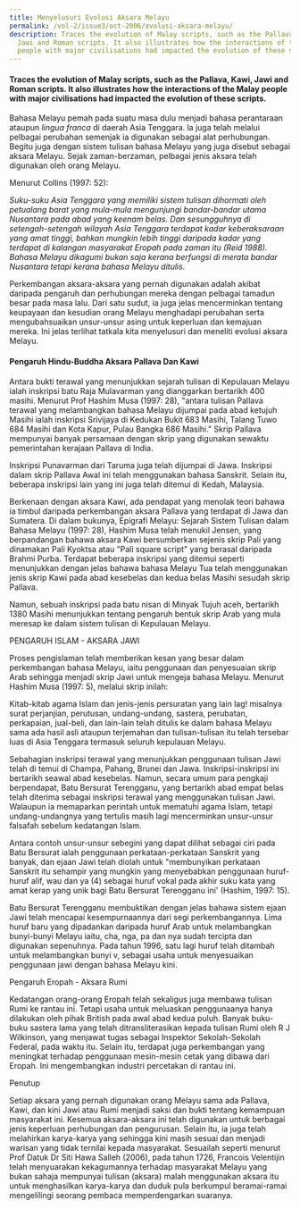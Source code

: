 ```yaml
---
title: Menyelusuri Evolusi Aksara Melayu
permalink: /vol-2/issue3/oct-2006/evolusi-aksara-melayu/
description: Traces the evolution of Malay scripts, such as the Pallava, Kawi,
  Jawi and Roman scripts. It also illustrates how the interactions of the Malay
  people with major civilisations had impacted the evolution of these scripts.
---
```

#### Traces the evolution of Malay scripts, such as the Pallava, Kawi, Jawi and Roman scripts. It also illustrates how the interactions of the Malay people with major civilisations had impacted the evolution of these scripts.

Bahasa Melayu pemah pada suatu masa dulu menjadi bahasa perantaraan ataupun *lingua franca* di daerah Asia Tenggara. la juga telah melalui pelbagai perubahan semenjak ia digunakan sebagai alat perhubungan. Begitu juga dengan sistem tulisan bahasa Melayu yang juga disebut sebagai aksara Melayu. Sejak zaman-berzaman, pelbagai jenis aksara telah digunakan oleh orang Melayu.

Menurut Collins (1997: 52):

<i>Suku-suku Asia Tenggara yang memiliki sistem tulisan dihormati oleh petualang barat yang mula-mula mengunjungi bandar-bandar utama Nusantara pada abad yang keenam belas. Dan sesungguhnya di setengah-setengah wilayah Asia Tenggara terdapat kadar keberaksaraan yang amat tinggi, bahkan mungkin lebih tinggi daripada kadar yang terdapat di kalangan masyarakat Eropah pada zaman itu (Reid 1988). Bahasa Melayu dikagumi bukan saja kerana berfungsi di merata bandar Nusantara tetapi kerana bahasa Melayu ditulis.</i>

Perkembangan aksara-aksara yang pernah digunakan adalah akibat daripada pengaruh dan perhubungan mereka dengan pelbagai tamadun besar pada masa lalu. Dari satu sudut, ia juga jelas mencerminkan tentang keupayaan dan kesudian orang Melayu menghadapi perubahan serta mengubahsuaikan unsur-unsur asing untuk keperluan dan kemajuan mereka. Ini jelas terlihat tatkala kita menyelusuri dan meneliti evolusi aksara Melayu.

#### **Pengaruh Hindu-Buddha Aksara Pallava Dan Kawi** 

Antara bukti terawal yang menunjukkan sejarah tulisan di Kepulauan Melayu ialah inskripsi batu Raja Mulavarman yang dianggarkan bertarikh 400 masihi. Menurut Prof Hashim Musa (1997: 28), "antara tulisan Pallava terawal yang melambangkan bahasa Melayu dijumpai pada abad ketujuh Masihi ialah inskripsi Srivijaya di Kedukan Bukit 683 Masihi, Talang Tuwo 684 Masihi dan Kota Kapur, Pulau Bangka 686 Masihi." Skrip Pallava mempunyai banyak persamaan dengan skrip yang digunakan sewaktu pemerintahan kerajaan Pallava di India.

Inskripsi Punavarman dari Taruma juga telah dijumpai di Jawa. Inskripsi dalam skrip Pallava Awal ini telah menggunakan bahasa Sanskrit. Selain itu, beberapa inskripsi lain yang ini juga telah ditemui di Kedah, Malaysia.

Berkenaan dengan aksara Kawi, ada pendapat yang menolak teori bahawa ia timbul daripada perkembangan aksara Pallava yang terdapat di Jawa dan Sumatera. Di dalam bukunya, Epigrafi Melayu: Sejarah Sistem Tulisan dalam Bahasa Melayu (1997: 28), Hashim Musa telah menukil Jensen, yang berpandangan bahawa aksara Kawi bersumberkan sejenis skrip Pali yang dinamakan Pali Kyoktsa atau "Pali square script" yang berasal daripada Brahmi Purba. Terdapat beberapa inskripsi yang ditemui seperti menunjukkan dengan jelas bahawa bahasa Melayu Tua telah menggunakan jenis skrip Kawi pada abad kesebelas dan kedua belas Masihi sesudah skrip Pallava.

Namun, sebuah inskripsi pada batu nisan di Minyak Tujuh aceh, bertarikh 1380 Masihi menunjukkan tentang pengaruh bentuk skrip Arab yang mula meresap ke dalam sistem tulisan di Kepulauan Melayu.

PENGARUH ISLAM - AKSARA JAWI

Proses pengislaman telah memberikan kesan yang besar dalam perkembangan bahasa Melayu, iaitu penggunaan dan penyesuaian skrip Arab sehingga menjadi skrip Jawi untuk mengeja bahasa Melayu. Menurut Hashim Musa (1997: 5), melalui skrip inilah:

Kitab-kitab agama Islam dan jenis-jenis persuratan yang lain lag! misalnya surat perjanjian, perutusan, undang-undang, sastera, perubatan, perkapaian, jual-beli, dan lain-lain telah ditulis ke dalam bahasa Melayu sama ada hasil asli ataupun terjemahan dan tulisan-tulisan itu telah tersebar luas di Asia Tenggara termasuk seluruh kepulauan Melayu.

Sebahagian inskripsi terawal yang menunjukkan penggunaan tulisan Jawi telah di temui di Champa, Pahang, Brunei dan Jawa. Inskripsi-inskripsi ini bertarikh seawal abad kesebelas. Namun, secara umum para pengkaji berpendapat, Batu Bersurat Terengganu, yang bertarikh abad empat belas telah diterima sebagai inskripsi terawal yang menggunakan tulisan Jawi. Walaupun ia memaparkan perintah untuk mematuhi agama Islam, tetapi undang-undangnya yang tertulis masih lagi mencerminkan unsur-unsur falsafah sebelum kedatangan Islam.

Antara contoh unsur-unsur sebegini yang dapat dilihat sebagai ciri pada Batu Bersurat ialah penggunaan perkataan-perkataan Sanskrit yang banyak, dan ejaan Jawi telah diolah untuk "membunyikan perkataan Sanskrit itu sehampir yang mungkin yang menyebabkan penggunaan huruf-huruf alif, wau dan ya (4) sebagai huruf vokal pada akhir suku kata yang amat kerap yang unik bagi Batu Bersurat Terengganu ini' (Hashim, 1997: 15).

Batu Bersurat Terengganu membuktikan dengan jelas bahawa sistem ejaan Jawi telah mencapai kesempurnaannya dari segi perkembangannya. Lima huruf baru yang dipadankan daripada huruf Arab untuk melambangkan bunyi-bunyi Melayu iaitu, cha, nga, pa dan nya sudah tercipta dan digunakan sepenuhnya. Pada tahun 1996, satu lagi huruf telah ditambah untuk melambangkan bunyi v, sebagai usaha untuk menyesuaikan penggunaan jawi dengan bahasa Melayu kini.

Pengaruh Eropah - Aksara Rumi

Kedatangan orang-orang Eropah telah sekaligus juga membawa tulisan Rumi ke rantau ini. Tetapi usaha untuk meluaskan penggunaanya hanya dilakukan oleh pihak British pada awal abad kedua puluh. Banyak buku-buku sastera lama yang telah ditransliterasikan kepada tulisan Rumi oleh R J Wilkinson, yang menjawat tugas sebagai Inspektor Sekolah-Sekolah Federal, pada waktu itu. Selain itu, terdapat juga perkembangan yang meningkat terhadap penggunaan mesin-mesin cetak yang dibawa dari Eropah. Ini mengembangkan industri percetakan di rantau ini.

Penutup

Setiap aksara yang pernah digunakan orang Melayu sama ada Pallava, Kawi, dan kini Jawi atau Rumi menjadi saksi dan bukti tentang kemampuan masyarakat ini. Kesemua aksara-aksara ini telah digunakan untuk berbagai jenis keperluan perhubungan dan pengurusan. Selain itu, ia juga telah melahirkan karya-karya yang sehingga kini masih sesuai dan menjadi warisan yang tidak ternilai kepada masyarakat. Sesuailah seperti menurut Prof Datuk Dr Siti Hawa Salleh (2006), pada tahun 1726, Francois Velentijin telah menyuarakan kekagumannya terhadap masyarakat Melayu yang bukan sahaja mempunyai tulisan (aksara) malah menggunakan aksara itu untuk menghasilkan karya-karya dan duduk pula berkumpul beramai-ramai mengelilingi seorang pembaca memperdengarkan suaranya.